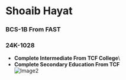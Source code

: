 # Shoaib Hayat
### BCS-1B From FAST
### 24K-1028
+ **Complete Intermediate From TCF College**\
+ **Complete Secondary Education From TCF**\
![Image2](https://github.com/user-attachments/assets/74691e26-3ccb-42c6-89aa-20f7c97f8e10)
